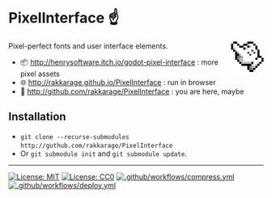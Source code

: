 # **PixelInterface** ☝️

<img align="right" src="icon.png">

Pixel-perfect fonts and user interface elements.

- 📦 <http://henrysoftware.itch.io/godot-pixel-interface> : more pixel assets
- 🌐 <http://rakkarage.github.io/PixelInterface> : run in browser
- 📃 <http://github.com/rakkarage/PixelInterface> : you are here, maybe

## Installation

- `git clone --recurse-submodules http://guthub.com/rakkarage/PixelInterface`
- Or `git submodule init` and `git submodule update`.

---
[![License: MIT](https://img.shields.io/badge/License-MIT-blue.svg)](https://opensource.org/licenses/MIT)
[![License: CC0](https://img.shields.io/badge/License-CC0-green.svg)](https://opensource.org/licenses/CC0)
[![.github/workflows/compress.yml](https://github.com/rakkarage/PixelInterface/actions/workflows/compress.yml/badge.svg)](https://github.com/rakkarage/PixelInterface/actions/workflows/compress.yml)
[![.github/workflows/deploy.yml](https://github.com/rakkarage/PixelInterface/actions/workflows/deploy.yml/badge.svg)](https://github.com/rakkarage/PixelInterface/actions/workflows/deploy.yml)
